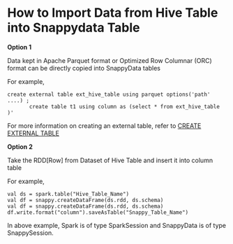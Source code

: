 # How to Import Data from Hive Table into Snappydata Table

**Option 1** 

Data kept in Apache Parquet format or Optimized Row Columnar (ORC) format can be directly copied into SnappyData tables

For example,
```
create external table ext_hive_table using parquet options('path' ....) ; 
       create table t1 using column as (select * from ext_hive_table )'
```
For more information on creating an external table, refer to [CREATE EXTERNAL TABLE](../reference/sql_reference/create-table.md)

**Option 2**

Take the RDD[Row] from Dataset of Hive Table and insert it into column table

For example,
```
val ds = spark.table("Hive_Table_Name")
val df = snappy.createDataFrame(ds.rdd, ds.schema)
val df = snappy.createDataFrame(ds.rdd, ds.schema)
df.write.format("column").saveAsTable("Snappy_Table_Name")
```

In above example, Spark is of type SparkSession and SnappyData is of type SnappySession.
